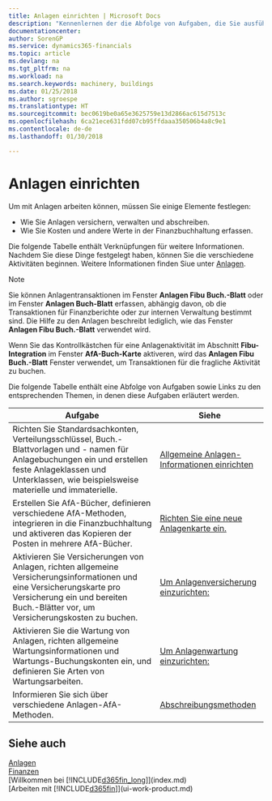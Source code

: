 ```yaml
---
title: Anlagen einrichten | Microsoft Docs
description: "Kennenlernen der die Abfolge von Aufgaben, die Sie ausführen müssen, um Anlagen einzurichten, wie Arbeitsplätze oder Gebäude."
documentationcenter: 
author: SorenGP
ms.service: dynamics365-financials
ms.topic: article
ms.devlang: na
ms.tgt_pltfrm: na
ms.workload: na
ms.search.keywords: machinery, buildings
ms.date: 01/25/2018
ms.author: sgroespe
ms.translationtype: HT
ms.sourcegitcommit: bec0619be0a65e3625759e13d2866ac615d7513c
ms.openlocfilehash: 6ca21ece631fdd07cb95ffdaaa350506b4a8c9e1
ms.contentlocale: de-de
ms.lasthandoff: 01/30/2018

---
```

# <a name="setting-up-fixed-assets"></a>Anlagen einrichten
Um mit Anlagen arbeiten können, müssen Sie einige Elemente festlegen:  

* Wie Sie Anlagen versichern, verwalten und abschreiben.  
* Wie Sie Kosten und andere Werte in der Finanzbuchhaltung erfassen.  

Die folgende Tabelle enthält Verknüpfungen für weitere Informationen. Nachdem Sie diese Dinge festgelegt haben, können Sie die verschiedene Aktivitäten beginnen. Weitere Informationen finden Siue unter [Anlagen](fa-manage.md).  

> [!NOTE]  
>   Sie können Anlagentransaktionen im Fenster **Anlagen Fibu Buch.-Blatt** oder im Fenster **Anlagen Buch-Blatt** erfassen, abhängig davon, ob die Transaktionen für Finanzberichte oder zur internen Verwaltung bestimmt sind. Die Hilfe zu den Anlagen beschreibt lediglich, wie das Fenster **Anlagen Fibu Buch.-Blatt** verwendet wird.  

Wenn Sie das Kontrollkästchen für eine Anlagenaktivität im Abschnitt **Fibu-Integration** im Fenster **AfA-Buch-Karte** aktiveren, wird das **Anlagen Fibu Buch.-Blatt** Fenster verwendet, um Transaktionen für die fragliche Aktivität zu buchen.

Die folgende Tabelle enthält eine Abfolge von Aufgaben sowie Links zu den entsprechenden Themen, in denen diese Aufgaben erläutert werden.  

| Aufgabe | Siehe |
| --- | --- |
| Richten Sie Standardsachkonten, Verteilungsschlüssel, Buch.-Blattvorlagen und - namen für Anlagebuchungen ein und erstellen feste Anlageklassen und Unterklassen, wie beispielsweise materielle und immaterielle. |[Allgemeine Anlagen-Informationen einrichten](fa-how-setup-general.md) |
| Erstellen Sie AfA-Bücher, definieren verschiedene AfA-Methoden, integrieren in die Finanzbuchhaltung und aktiveren das Kopieren der Posten in mehrere AfA-Bücher. |[Richten Sie eine neue Anlagenkarte ein.](fa-how-setup-depreciation.md) |
| Aktivieren Sie Versicherungen von Anlagen, richten allgemeine Versicherungsinformationen und eine Versicherungskarte pro Versicherung ein und bereiten Buch.-Blätter vor, um Versicherungskosten zu buchen. |[Um Anlagenversicherung einzurichten:](fa-how-setup-insurance.md) |
| Aktivieren Sie die Wartung von Anlagen, richten allgemeine Wartungsinformationen und Wartungs-Buchungskonten ein, und definieren Sie Arten von Wartungsarbeiten. |[Um Anlagenwartung einzurichten:](fa-how-setup-maintenance.md) |
| Informieren Sie sich über verschiedene Anlagen-AfA-Methoden. |[Abschreibungsmethoden](fa-depreciation-methods.md) |

## <a name="see-also"></a>Siehe auch
[Anlagen](fa-manage.md)  
[Finanzen](finance.md)  
[Willkommen bei [!INCLUDE[d365fin_long](includes/d365fin_long_md.md)]](index.md)  
[Arbeiten mit [!INCLUDE[d365fin](includes/d365fin_md.md)]](ui-work-product.md)

